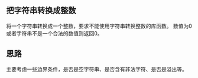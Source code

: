 ## 把字符串转换成整数
将一个字符串转换成一个整数，要求不能使用字符串转换整数的库函数。 数值为0或者字符串不是一个合法的数值则返回0。
## 思路
主要考虑一些边界条件，是否是空字符串、是否含有非法字符、是否是溢出等。